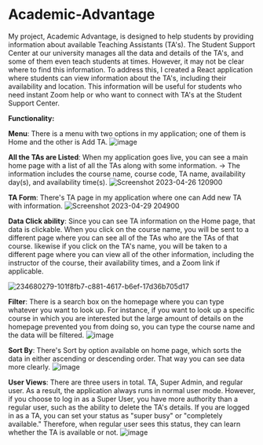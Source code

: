 # Academic-Advantage
My project, Academic Advantage, is designed to help students by providing information about available Teaching Assistants (TA's). The Student Support Center at our university manages all the data and details of the TA's, and some of them even teach students at times. However, it may not be clear where to find this information.
To address this, I created a React application where students can view information about the TA's, including their availability and location. This information will be useful for students who need instant Zoom help or who want to connect with TA's at the Student Support Center.

**Functionality:** 

**Menu**: There is a menu with two options in my application; one of them is Home and the other is Add TA.
![image](https://user-images.githubusercontent.com/123281504/235841640-1e0c8436-733c-4cc1-b0df-8460c79d9d3c.png)

**All the TAs are Listed**: When my application goes live, you can see a main home page with a list of all the TAs along with some information. 
                      -> The information includes the course name, course code, TA name, availability day(s), and availability time(s). 
![Screenshot 2023-04-26 120900](https://user-images.githubusercontent.com/123281504/235843230-376ffd76-1617-4c6a-abb1-c752cf2e7a85.png)


**TA Form**: There's TA page in my application where one can Add new TA with information.
![Screenshot 2023-04-29 204900](https://user-images.githubusercontent.com/123281504/235843262-8a110368-cf4d-46d5-9964-88ad12b73f94.png)


**Data Click ability**: Since you can see TA information on the Home page, that data is clickable. When you click on the course name, you will be sent to a different page where you can see all of the TAs who are the TAs of that course. likewise if you click on the TA's name, you will be taken to a different page where you can view all of the other information, including the instructor of the course, their availability times, and a Zoom link if applicable. 

![234680279-101f8fb7-c881-4617-b6ef-17d36b705d17](https://github.com/Megha30501/Academic-Advantages/assets/123281504/a67ef36e-eb0e-49ce-90ab-d2b45cf6e9b2)


**Filter**: There is a search box on the homepage where you can type whatever you want to look up. For instance, if you want to look up a specific course in which you are interested but the large amount of details on the homepage prevented you from doing so, you can type the course name and the data will be filtered. 
![image](https://user-images.githubusercontent.com/123281504/235841904-a3779eb1-b29f-4811-bb30-9f3f4c2a801f.png)

**Sort By**: There's Sort by option available on home page, which sorts the data in either ascending or descending order. That way you can see data more clearly.
![image](https://user-images.githubusercontent.com/123281504/235841969-aceea801-d73d-43ae-a40d-ae926ff322a0.png)

**User Views**: There are three users in total. TA, Super Admin, and regular user. As a result, the application always runs in normal user mode. However, if you choose to log in as a Super User, you have more authority than a regular user, such as the ability to delete the TA's details. If you are logged in as a TA, you can set your status as "super busy" or "completely available." Therefore, when regular user sees this status, they can learn whether the TA is available or not.
![image](https://user-images.githubusercontent.com/123281504/235842011-12d89d8f-b294-4029-81b6-9cc97196b207.png)

